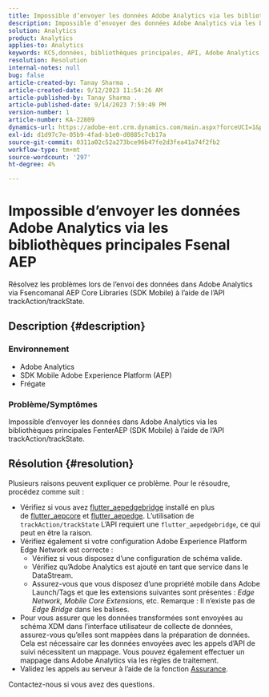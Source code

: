```yaml
---
title: Impossible d’envoyer les données Adobe Analytics via les bibliothèques principales Fsenal AEP
description: Impossible d’envoyer des données Adobe Analytics via les bibliothèques principales Fsenal AEP (SDK Mobile) à l’aide de l’API trackAction/trackState.
solution: Analytics
product: Analytics
applies-to: Analytics
keywords: KCS,données, bibliothèques principales, API, Adobe Analytics, KCS, FlutAEP, SDK Mobile, Edge Network, Mobile Core Extension, trackAction, trackState, flutter_aepedgebridge, flutter_aepcore, flutter_aepedge, Adobe Experience Platform
resolution: Resolution
internal-notes: null
bug: false
article-created-by: Tanay Sharma .
article-created-date: 9/12/2023 11:54:26 AM
article-published-by: Tanay Sharma .
article-published-date: 9/14/2023 7:59:49 PM
version-number: 1
article-number: KA-22809
dynamics-url: https://adobe-ent.crm.dynamics.com/main.aspx?forceUCI=1&pagetype=entityrecord&etn=knowledgearticle&id=6ff5471d-6351-ee11-be6f-6045bd0063aa
exl-id: d1d97c7e-05b9-4fad-b1e0-d0885c7cb17a
source-git-commit: 0311a02c52a273bce96b47fe2d3fea41a74f2fb2
workflow-type: tm+mt
source-wordcount: '297'
ht-degree: 4%

---
```


# Impossible d’envoyer les données Adobe Analytics via les bibliothèques principales Fsenal AEP


Résolvez les problèmes lors de l’envoi des données dans Adobe Analytics via Fsencomanal AEP Core Libraries (SDK Mobile) à l’aide de l’API trackAction/trackState.

## Description {#description}


### Environnement

- Adobe Analytics
- SDK Mobile Adobe Experience Platform (AEP)
- Frégate


### Problème/Symptômes

Impossible d’envoyer les données dans Adobe Analytics via les bibliothèques principales FenterAEP (SDK Mobile) à l’aide de l’API trackAction/trackState.


## Résolution {#resolution}


Plusieurs raisons peuvent expliquer ce problème. Pour le résoudre, procédez comme suit :

- Vérifiez si vous avez [flutter_aepedgebridge](https://pub.dev/packages/flutter_aepedgebridge "Suivez le lien.") installé en plus de [flutter_aepcore](https://pub.dev/packages/flutter_aepcore "Suivez le lien.") et [flutter_aepedge](https://pub.dev/packages/flutter_aepedge "Suivez le lien."). L’utilisation de `trackAction/trackState` L’API requiert une `flutter_aepedgebridge`, ce qui peut en être la raison.
- Vérifiez également si votre configuration Adobe Experience Platform Edge Network est correcte :
   - Vérifiez si vous disposez d’une configuration de schéma valide.
   - Vérifiez qu’Adobe Analytics est ajouté en tant que service dans le DataStream.
   - Assurez-vous que vous disposez d’une propriété mobile dans Adobe Launch/Tags et que les extensions suivantes sont présentes : *Edge Network, Mobile Core Extensions*, etc. Remarque : Il n’existe pas de *Edge Bridge* dans les balises.
- Pour vous assurer que les données transformées sont envoyées au schéma XDM dans l’interface utilisateur de collecte de données, assurez-vous qu’elles sont mappées dans la préparation de données. Cela est nécessaire car les données envoyées avec les appels d’API de suivi nécessitent un mappage. Vous pouvez également effectuer un mappage dans Adobe Analytics via les règles de traitement.
- Validez les appels au serveur à l’aide de la fonction [Assurance](https://github.com/adobe/aepsdk_flutter/tree/main/plugins/flutter_aepassurance "Suivez le lien.").


Contactez-nous si vous avez des questions.
